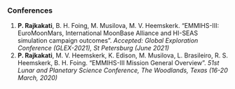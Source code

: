 <div>
	<h3>Conferences</h3>
	<ol>
		<li> 
			<b>P. Rajkakati</b>, B. H. Foing, M. Musilova, M. V. Heemskerk.
			“EMMIHS-III: EuroMoonMars, International MoonBase Alliance and HI-SEAS simulation campaign outcomes”. 
			<i> Accepted: Global Exploration Conference (GLEX-2021), St Petersburg (June 2021) </i>
		</li>
		<li> 
			<b>P. Rajkakati</b>, M. V. Heemskerk, K. Edison, M. Musilova, L. Brasileiro, R. S. Heemskerk, B. H. Foing.
			“EMMIHS-III Mission General Overview”. 
			<i> 51st Lunar and Planetary Science Conference, The Woodlands, Texas (16-20 March, 2020) </i>
		</li>
	</ol>
	
</div>
